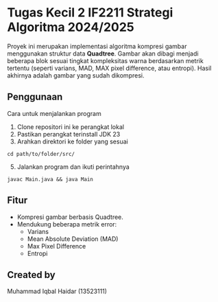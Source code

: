 # Tugas Kecil 2 IF2211 Strategi Algoritma 2024/2025
Proyek ini merupakan implementasi algoritma kompresi gambar menggunakan struktur data **Quadtree**. Gambar akan dibagi menjadi beberapa blok sesuai tingkat kompleksitas warna berdasarkan metrik tertentu (seperti varians, MAD, MAX pixel difference, atau entropi). Hasil akhirnya adalah gambar yang sudah dikompresi.


## Penggunaan

Cara untuk menjalankan program
1. Clone repositori ini ke perangkat lokal
3. Pastikan perangkat terinstall JDK 23
4. Arahkan direktori ke folder yang sesuai
```
cd path/to/folder/src/
```
5. Jalankan program dan ikuti perintahnya
```
javac Main.java && java Main
```


## Fitur

- Kompresi gambar berbasis Quadtree.
- Mendukung beberapa metrik error:
  - Varians
  - Mean Absolute Deviation (MAD)
  - Max Pixel Difference
  - Entropi


## Created by
Muhammad Iqbal Haidar (13523111)
